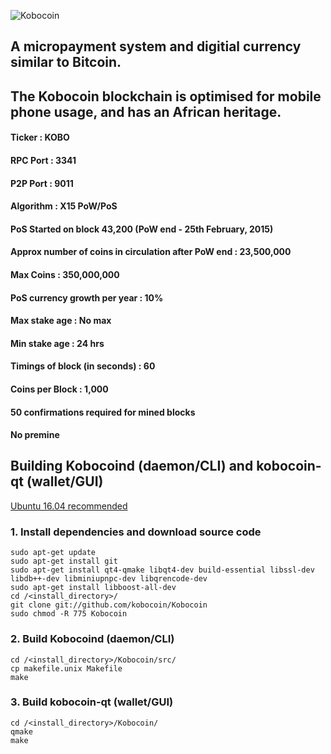 ![Kobocoin](http://kobocoin.com/KobocoinLogoNew.png "Kobocoin")
## A micropayment system and digitial currency similar to Bitcoin. 
## The Kobocoin blockchain is optimised for mobile phone usage, and has an African heritage.


#### Ticker : KOBO
#### RPC Port : 3341
#### P2P Port : 9011
#### Algorithm : X15 PoW/PoS
#### PoS Started on block 43,200 (PoW end - 25th February, 2015)
#### Approx number of coins in circulation after PoW end : 23,500,000
#### Max Coins : 350,000,000
#### PoS currency growth per year : 10%
#### Max stake age : No max
#### Min stake age : 24 hrs
#### Timings of block (in seconds) : 60
#### Coins per Block : 1,000
#### 50 confirmations required for mined blocks
#### No premine



## Building Kobocoind (daemon/CLI) and kobocoin-qt (wallet/GUI)
[Ubuntu 16.04 recommended](http://releases.ubuntu.com/16.04/ "Ubuntu 16.04")
### 1. Install dependencies and download source code
```
sudo apt-get update
sudo apt-get install git
sudo apt-get install qt4-qmake libqt4-dev build-essential libssl-dev libdb++-dev libminiupnpc-dev libqrencode-dev
sudo apt-get install libboost-all-dev
cd /<install_directory>/
git clone git://github.com/kobocoin/Kobocoin
sudo chmod -R 775 Kobocoin
```
### 2. Build Kobocoind (daemon/CLI)
```
cd /<install_directory>/Kobocoin/src/
cp makefile.unix Makefile
make
```

### 3. Build kobocoin-qt (wallet/GUI)
```
cd /<install_directory>/Kobocoin/
qmake
make
```
